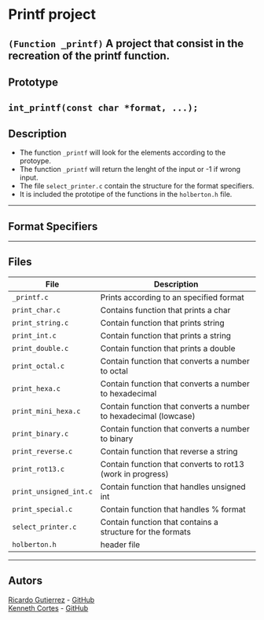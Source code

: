 # Printf project 
`(Function _printf)`
A project that consist in the recreation of the printf function.
---
## Prototype
`int_printf(const char *format, ...);`
---
## Description
- The function `_printf` will look for the elements according to the protoype.
- The function `_printf` will return the lenght of the input or -1 if wrong input.
- The file `select_printer.c` contain the structure for the format specifiers.
- It is included the prototipe of the functions in the `holberton.h` file.
---
## Format Specifiers

---
## Files
File | Description
--- | ---
`_printf.c` | Prints according to an specified format
`print_char.c` | Contains function that prints a char
`print_string.c` | Contain function that prints string
`print_int.c` | Contain function that prints a string
`print_double.c` | Contain function that prints a double
`print_octal.c` | Contain function that converts a number to octal
`print_hexa.c` | Contain function that converts a number to hexadecimal
`print_mini_hexa.c` | Contain function that converts a number to hexadecimal (lowcase)
`print_binary.c` | Contain function that converts a number to binary
`print_reverse.c` | Contain function that reverse a string
`print_rot13.c` | Contain function that converts to rot13 (work in progress)
`print_unsigned_int.c` | Contain function that handles unsigned int
`print_special.c` | Contain function that handles % format
`select_printer.c` | Contain function that contains a structure for the formats
`holberton.h` | header file
---
## Autors

[Ricardo Gutierrez](https://twitter.com/kyeeh) - [GitHub](https://github.com/kyeeh)\
[Kenneth Cortes](https://twitter.com/Kenneth_ca7) - [GitHub](https://github.com/Kenneth-ca)

